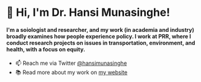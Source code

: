 # 👋 Hi, I'm Dr. Hansi Munasinghe! 
#### I'm a soiologist and researcher, and my work (in academia and industry) broadly examines how people experience policy. I work at PRR, where I conduct research projects on issues in transportation, environment, and health, with a focus on equity. 
- 📫 Reach me via Twitter [@hansimunasinghe](https://twitter.com/hansimunasinghe) 
- :books: Read more about my work on [my website](www.hansimunasinghe.me)

<!---
hansi-munasinghe/hansi-munasinghe is a ✨ special ✨ repository because its `README.md` (this file) appears on your GitHub profile.
You can click the Preview link to take a look at your changes.
--->
